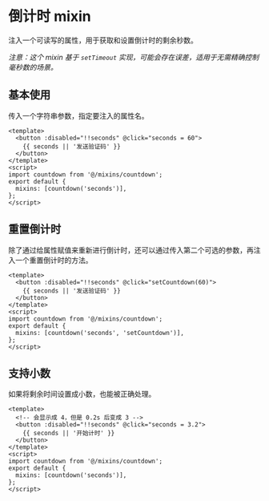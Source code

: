 # 倒计时 mixin

注入一个可读写的属性，用于获取和设置倒计时的剩余秒数。

_注意：这个 mixin 基于 `setTimeout` 实现，可能会存在误差，适用于无需精确控制毫秒数的场景。_

## 基本使用

传入一个字符串参数，指定要注入的属性名。

```vue
<template>
  <button :disabled="!!seconds" @click="seconds = 60">
    {{ seconds || '发送验证码' }}
  </button>
</template>
<script>
import countdown from '@/mixins/countdown';
export default {
  mixins: [countdown('seconds')],
};
</script>
```

## 重置倒计时

除了通过给属性赋值来重新进行倒计时，还可以通过传入第二个可选的参数，再注入一个重置倒计时的方法。

```vue
<template>
  <button :disabled="!!seconds" @click="setCountdown(60)">
    {{ seconds || '发送验证码' }}
  </button>
</template>
<script>
import countdown from '@/mixins/countdown';
export default {
  mixins: [countdown('seconds', 'setCountdown')],
};
</script>
```

## 支持小数

如果将剩余时间设置成小数，也能被正确处理。

```vue
<template>
  <!-- 会显示成 4，但是 0.2s 后变成 3 -->
  <button :disabled="!!seconds" @click="seconds = 3.2">
    {{ seconds || '开始计时' }}
  </button>
</template>
<script>
import countdown from '@/mixins/countdown';
export default {
  mixins: [countdown('seconds')],
};
</script>
```
